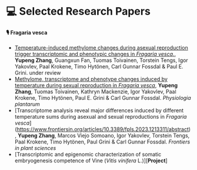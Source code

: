 
# 💻 Selected Research Papers

#### 🎙 Fragaria vesca
- [Temperature-induced methylome changes during asexual reproduction trigger transcriptomic and phenotypic changes in _Fragaria vesca_.](https://doi.org/10.1101/2022.10.09.511489), **Yupeng Zhang**, Guangxun Fan, Tuomas Toivainen, Torstein Tengs, Igor Yakovlev, Paal Krokene, Timo Hytönen, Carl Gunnar Fossdal & Paul E. Grini. under review
- [Methylome, transcriptome and phenotype changes induced by temperature during sexual reproduction in _Fragaria vesca_](https://doi.org/10.1111/ppl.13963), **Yupeng Zhang**, Tuomas Toivainen, Kathryn Mackenzie, Igor Yakovlev, Paal Krokene, Timo Hytönen, Paul E. Grini & Carl Gunnar Fossdal. _Physiologia plantarum_
- [Transcriptome analysis reveal major differences induced by different temperature sums during asexual and sexual reproductions in _Fragaria vesca_] (https://www.frontiersin.org/articles/10.3389/fpls.2023.1213311/abstract), **Yupeng Zhang**, Marcos Viejo Somoano, Igor Yakovlev, Torstein Tengs, Paal Krokene, Timo Hytönen, Paul Grini & Carl Gunnar Fossdal. _Frontiers in plant sciences_
- [Transcriptomic and epigenomic characterization of somatic embryogenesis competence of Vine (_Vitis vinifera_ L.)][**Project**]

